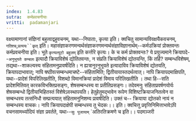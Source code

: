 ```yaml
---
index:  1.4.83
sutra:  कर्मप्रवचनीयाः
vritti:  padamanjari
---
```


वक्ष्यामाणानां संज्ञिनां बहुत्वाद्वहुवचनम्, यथा--निपाताः, कृत्या इति। क्वचितु सामान्यविवक्षयैकवचनम्, `गतिश्च`,`प्रत्ययः``कृत्` इति। महासंज्ञाकरणमन्वर्थसंज्ञाकरणमन्वर्थसंज्ञाविज्ञानार्थम्--कर्मउक्रियां प्रोक्तवन्तः कर्मप्रवचनीया इति। भूते `कृत्यल्युटो बहुलम्` इति कर्त्तरि कृत्यः। के च कर्म प्रोक्तवन्तः? ये प्रयुज्यमाने क्रियापदे--`अनुभूयते कम्बलः` इत्यादौ क्रियाविशेषं द्योतितवन्तः, न संप्रति क्रियाविशेषं द्योतयन्ति, किं तर्हि? सम्बन्धविशेषम्, तद्यथा--शाकल्यस्य संहितामनुप्रावर्षदिति। न ह्यत्रानुरनुभूयते इत्यादाविव क्रियाविशेषं द्योतयति, क्रियापदाभावात्; नापि षष्ठीवत्सम्बन्धमाचष्टे--संहितामिति; द्वितीयायास्तदर्थत्वात्। नापि क्रियापदमाक्षिपति, यथा--प्रादेशं विपरिलिखतीति, विशब्दो विमानक्रियां प्रादेशं विमाय परिलिखतीति । तथा हि--सति प्रादेशमितिवत् कारकविभक्तिप्रसङ्गः, शेषसम्बन्धस्य वा प्रतीतिप्रसङ्गः। तदेवमनुः संहिताप्रवर्षणयोर्यः शेषसम्बन्धो द्वितीयाभिहितस्तं विशेषेऽवस्थापयति। हेतुहेतुमद्भावेन रूपेण विशिष्टक्रियाजनितत्वेन वा सम्बन्धस्य तत्संनिधौ सम्प्रत्ययात् संहितामनुनिशम्य प्रावर्षदिति। उक्तं च--
क्रियाया द्योतको नायं न सम्बन्धस्य वाचकः।
नापि क्रियापदाक्षेपी सम्बन्धस्य तु भेदकः।। इति।
       क्वचित्तु प्रवृत्तिनिमित्ताभावेऽपि वचनसामर्थ्यादियं संज्ञा प्रवर्तते, यथा--`सुः पूजायाम्` `अतिरतिक्रमणे च इति।।
पदमञ्जरी 
